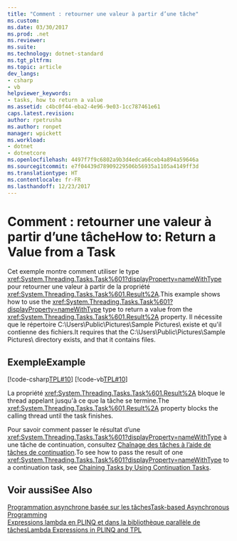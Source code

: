 ```yaml
---
title: "Comment : retourner une valeur à partir d’une tâche"
ms.custom: 
ms.date: 03/30/2017
ms.prod: .net
ms.reviewer: 
ms.suite: 
ms.technology: dotnet-standard
ms.tgt_pltfrm: 
ms.topic: article
dev_langs:
- csharp
- vb
helpviewer_keywords:
- tasks, how to return a value
ms.assetid: c4bc0f44-eba2-4e96-9e03-1cc787461e61
caps.latest.revision: 
author: rpetrusha
ms.author: ronpet
manager: wpickett
ms.workload:
- dotnet
- dotnetcore
ms.openlocfilehash: 4497f7f9c6802a9b3d4edca66ceb4a894a59646a
ms.sourcegitcommit: e7f04439d78909229506b56935a1105a4149ff3d
ms.translationtype: HT
ms.contentlocale: fr-FR
ms.lasthandoff: 12/23/2017
---
```

# <a name="how-to-return-a-value-from-a-task"></a><span data-ttu-id="5152c-102">Comment : retourner une valeur à partir d’une tâche</span><span class="sxs-lookup"><span data-stu-id="5152c-102">How to: Return a Value from a Task</span></span>
<span data-ttu-id="5152c-103">Cet exemple montre comment utiliser le type <xref:System.Threading.Tasks.Task%601?displayProperty=nameWithType> pour retourner une valeur à partir de la propriété <xref:System.Threading.Tasks.Task%601.Result%2A>.</span><span class="sxs-lookup"><span data-stu-id="5152c-103">This example shows how to use the <xref:System.Threading.Tasks.Task%601?displayProperty=nameWithType> type to return a value from the <xref:System.Threading.Tasks.Task%601.Result%2A> property.</span></span> <span data-ttu-id="5152c-104">Il nécessite que le répertoire C:\Users\Public\Pictures\Sample Pictures\ existe et qu'il contienne des fichiers.</span><span class="sxs-lookup"><span data-stu-id="5152c-104">It requires that the C:\Users\Public\Pictures\Sample Pictures\ directory exists, and that it contains files.</span></span>  
  
## <a name="example"></a><span data-ttu-id="5152c-105">Exemple</span><span class="sxs-lookup"><span data-stu-id="5152c-105">Example</span></span>  
 [!code-csharp[TPL#10](../../../samples/snippets/csharp/VS_Snippets_Misc/tpl/cs/returnavalue10.cs#10)]
 [!code-vb[TPL#10](../../../samples/snippets/visualbasic/VS_Snippets_Misc/tpl/vb/10_returnavalue.vb#10)]  
  
 <span data-ttu-id="5152c-106">La propriété <xref:System.Threading.Tasks.Task%601.Result%2A> bloque le thread appelant jusqu'à ce que la tâche se termine.</span><span class="sxs-lookup"><span data-stu-id="5152c-106">The <xref:System.Threading.Tasks.Task%601.Result%2A> property blocks the calling thread until the task finishes.</span></span>  
  
 <span data-ttu-id="5152c-107">Pour savoir comment passer le résultat d’une <xref:System.Threading.Tasks.Task%601?displayProperty=nameWithType> à une tâche de continuation, consultez [Chaînage des tâches à l’aide de tâches de continuation](../../../docs/standard/parallel-programming/chaining-tasks-by-using-continuation-tasks.md).</span><span class="sxs-lookup"><span data-stu-id="5152c-107">To see how to pass the result of one <xref:System.Threading.Tasks.Task%601?displayProperty=nameWithType> to a continuation task, see [Chaining Tasks by Using Continuation Tasks](../../../docs/standard/parallel-programming/chaining-tasks-by-using-continuation-tasks.md).</span></span>  
  
## <a name="see-also"></a><span data-ttu-id="5152c-108">Voir aussi</span><span class="sxs-lookup"><span data-stu-id="5152c-108">See Also</span></span>  
 [<span data-ttu-id="5152c-109">Programmation asynchrone basée sur les tâches</span><span class="sxs-lookup"><span data-stu-id="5152c-109">Task-based Asynchronous Programming</span></span>](../../../docs/standard/parallel-programming/task-based-asynchronous-programming.md)  
 [<span data-ttu-id="5152c-110">Expressions lambda en PLINQ et dans la bibliothèque parallèle de tâches</span><span class="sxs-lookup"><span data-stu-id="5152c-110">Lambda Expressions in PLINQ and TPL</span></span>](../../../docs/standard/parallel-programming/lambda-expressions-in-plinq-and-tpl.md)
